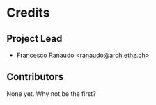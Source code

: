 # Credits

## Project Lead

* Francesco Ranaudo <<ranaudo@arch.ethz.ch>>

## Contributors

None yet. Why not be the first?

